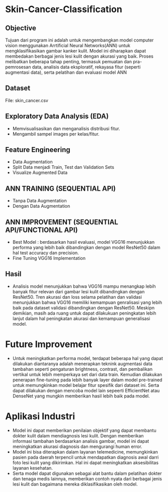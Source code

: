 # Skin-Cancer-Classification

## Objective
Tujuan dari program ini adalah untuk mengembangkan model computer vision menggunakan Arrtificial Neural Networks(ANN) untuk mengklasifikasikan gambar kanker kulit. Model ini diharapkan dapat membedakan berbagai jenis lesi kulit dengan akurasi yang baik. Proses melibatkan beberapa tahap penting, termasuk pemuatan dan pra-pemrosesan data, analisis data eksploratif, rekayasa fitur (seperti augmentasi data), serta pelatihan dan evaluasi model ANN 

## Dataset
File: skin_cancer.csv

## Exploratory Data Analysis (EDA)
- Memvisualisasikan dan menganalisis distribusi fitur.
- Mengambil sampel images per kelas/fitur.
  
## Feature Engineering
- Data Augmentation
- Split Data menjadi Train, Test dan Validation Sets
- Visualize Augmented Data

## ANN TRAINING (SEQUENTIAL API)
- Tanpa Data Augmentation
- Dengan Data Augmentation

## ANN IMPROVEMENT (SEQUENTIAL API/FUNCTIONAL API)
- Best Model : berdasarkan hasil evaluasi, model VGG16 menunjukkan performa yang lebih baik dibandingkan dengan model ResNet50 dalam hal test accuracy dan precision.
- Fine Tuning VGG16 Implementation

## Hasil
- Analisis model menunjukkan bahwa VGG16 mampu menangkap lebih banyak fitur relevan dari gambar lesi kulit dibandingkan dengan ResNet50. Tren akurasi dan loss selama pelatihan dan validasi menunjukkan bahwa VGG16 memiliki kemampuan genralisasi yang lebih baik pada dataset validasi dibandingkan dengan ResNet50. Meskipn demikian, masih ada ruang untuk dapat dilakukuan peningkatan lebih lanjut dalam hal peningkatan akurasi dan kemampuan generalisasi model.

# Future Improvement
- Untuk meningkatkan performa model, terdapat beberapa hal yang dapat dilakukan diantaranya adalah menerapkan teknink augmentasi data tambahan seperti pengaturan brightness, contrast, dan pembalikan vertikal untuk lebih memperkaya set dari data train. Kemudian dilakukan penerapan fine-tuning pada lebih banyak layer dalam model pre-trained untuk memungkinkan model belajar fitur spesifik dari dataset ini. Serta dapat dilakukan dengan mencoba model lain sepeerti EfficientNet atau DenseNet yang mungkin memberikan hasil lebih baik pada model.

# Aplikasi Industri
- Model ini dapat memberikan penilaian objektif yang dapat membantu dokter kulit dalam mendiagnosis lesi kulit. Dengan memberikan informasi tambahan berdasarkan analisis gambar, model ini dapat meningkatkan akurasi diagnosis dan mengurangi human error.
- Model ini bisa diterapkan dalam layanan telemedicine, memungkinkan pasien pada daerah terpencil untuk mendapatkan diagnosis awal darri foto lesi kulit yang dikirimkan. Hal ini dapat meningkatkan aksesibilitas layanan kesehatan.
- Serta model dapat digunakan sebagai alat bantu dalam pelatihan dokter dan tenaga medis lainnya, memberikan contoh nyata dari berbagai jenis lesi kulit dan bagaimana mereka diklasifikasikan oleh model.
